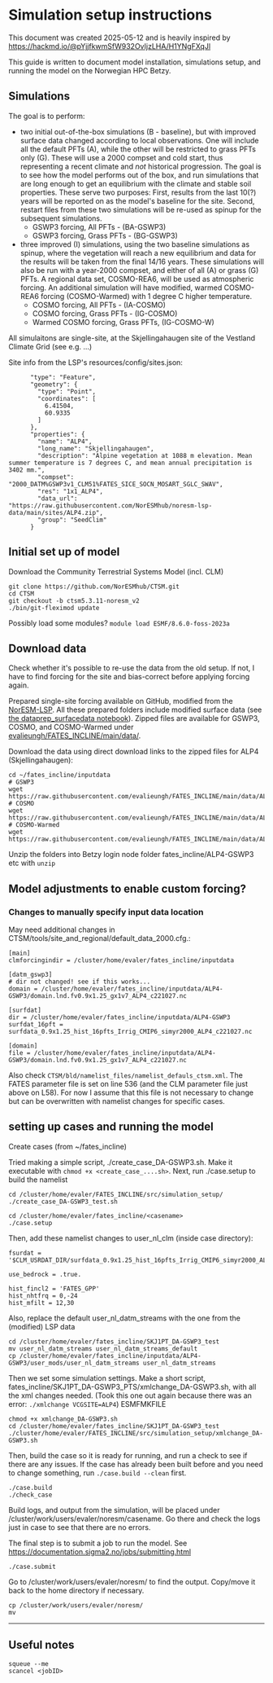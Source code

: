 # Simulation setup instructions

This document was created 2025-05-12 and is heavily inspired by https://hackmd.io/@pYjjfkwmSfW932OvIjzLHA/H1YNgFXqJl

This guide is written to document model installation, simulations setup, and running the model on the Norwegian HPC Betzy. 

## Simulations

The goal is to perform:

* two initial out-of-the-box simulations (B - baseline), but with improved surface data changed according to local observations. One will include all the default PFTs (A), while the other will be restricted to grass PFTs only (G). These will use a 2000 compset and cold start, thus representing a recent climate and *not* historical progression. The goal is to see how the model performs out of the box, and run simulations that are long enough to get an equilibrium with the climate and stable soil properties. These serve two purposes: First, results from the last 10(?) years will be reported on as the model's baseline for the site. Second, restart files from these two simulations will be re-used as spinup for the subsequent simulations.
	* GSWP3 forcing, All PFTs - (BA-GSWP3)
	* GSWP3 forcing, Grass PFTs - (BG-GSWP3)
* three improved (I) simulations, using the two baseline simulations as spinup, where the vegetation will reach a new equilibrium and data for the results will be taken from the final 14/16 years. These simulations will also be run with a year-2000 compset, and either of all (A) or grass (G) PFTs. A regional data set, COSMO-REA6, will be used as atmospheric forcing. An additional simulation will have  modified, warmed COSMO-REA6 forcing (COSMO-Warmed) with 1 degree C higher temperature.
	* COSMO forcing, All PFTs - (IA-COSMO)
	* COSMO forcing, Grass PFTs - (IG-COSMO)
	* Warmed COSMO forcing, Grass PFTs, (IG-COSMO-W)
	
All simulaitons are single-site, at the Skjellingahaugen site of the Vestland Climate Grid (see e.g. ...)

Site info from the LSP's resources/config/sites.json:
```
      "type": "Feature",
      "geometry": {
        "type": "Point",
        "coordinates": [
          6.41504,
          60.9335
        ]
      },
      "properties": {
        "name": "ALP4",
        "long_name": "Skjellingahaugen",
        "description": "Alpine vegetation at 1088 m elevation. Mean summer temperature is 7 degrees C, and mean annual precipitation is 3402 mm.",
        "compset": "2000_DATM%GSWP3v1_CLM51%FATES_SICE_SOCN_MOSART_SGLC_SWAV",
        "res": "1x1_ALP4",
        "data_url": "https://raw.githubusercontent.com/NorESMhub/noresm-lsp-data/main/sites/ALP4.zip",
        "group": "SeedClim"
      }
```

## Initial set up of model 

Download the Community Terrestrial Systems Model (incl. CLM)

```
git clone https://github.com/NorESMhub/CTSM.git
cd CTSM
git checkout -b ctsm5.3.11-noresm_v2
./bin/git-fleximod update
```

Possibly load some modules? `module load ESMF/8.6.0-foss-2023a`

## Download data

Check whether it's possible to re-use the data from the old setup. If not, I have to find forcing for the site and bias-correct before applying forcing again. 

Prepared single-site forcing available on GitHub, modified from the [NorESM-LSP](). All these prepared folders include modified surface data (see [the dataprep_surfacedata notebook](https://github.com/evalieungh/FATES_INCLINE/blob/main/src/data_handling/dataprep_surfacedata.ipynb)). Zipped files are available for GSWP3, COSMO, and COSMO-Warmed under [evalieungh/FATES_INCLINE/main/data/](https://github.com/evalieungh/FATES_INCLINE/tree/main/data).

Download the data using direct download links to the zipped files for ALP4 (Skjellingahaugen):

```
cd ~/fates_incline/inputdata
# GSWP3
wget https://raw.githubusercontent.com/evalieungh/FATES_INCLINE/main/data/ALP4.zip
# COSMO
wget https://raw.githubusercontent.com/evalieungh/FATES_INCLINE/main/data/ALP4_cosmorea_noleap.zip
# COSMO-Warmed
wget https://raw.githubusercontent.com/evalieungh/FATES_INCLINE/main/data/ALP4_cosmorea_warmed.zip
```

Unzip the folders into Betzy login node folder fates_incline/ALP4-GSWP3 etc with `unzip`

## Model adjustments to enable custom forcing?

### Changes to manually specify input data location

May need additional changes in CTSM/tools/site_and_regional/default_data_2000.cfg.:

```
[main]
clmforcingindir = /cluster/home/evaler/fates_incline/inputdata

[datm_gswp3]
# dir not changed! see if this works... 
domain = /cluster/home/evaler/fates_incline/inputdata/ALP4-GSWP3/domain.lnd.fv0.9x1.25_gx1v7_ALP4_c221027.nc

[surfdat]
dir = /cluster/home/evaler/fates_incline/inputdata/ALP4-GSWP3
surfdat_16pft = surfdata_0.9x1.25_hist_16pfts_Irrig_CMIP6_simyr2000_ALP4_c221027.nc

[domain]
file = /cluster/home/evaler/fates_incline/inputdata/ALP4-GSWP3/domain.lnd.fv0.9x1.25_gx1v7_ALP4_c221027.nc
```

Also check `CTSM/bld/namelist_files/namelist_defauls_ctsm.xml`. 
The FATES parameter file is set on line 536 (and the CLM parameter file just above on L58). For now I assume that this file is not necessary to change but can be overwritten with namelist changes for specific cases.

## setting up cases and running the model

Create cases (from ~/fates_incline)

Tried making a simple script, ./create_case_DA-GSWP3.sh. Make it executable with `chmod +x <create_case_....sh>`. Next, run ./case.setup to build the namelist

```
cd /cluster/home/evaler/FATES_INCLINE/src/simulation_setup/
./create_case_DA-GSWP3_test.sh

cd /cluster/home/evaler/fates_incline/<casename>
./case.setup
```

Then, add these namelist changes to user_nl_clm (inside case directory):

```
fsurdat = '$CLM_USRDAT_DIR/surfdata_0.9x1.25_hist_16pfts_Irrig_CMIP6_simyr2000_ALP4_c221027.nc'

use_bedrock = .true.

hist_fincl2 = 'FATES_GPP'
hist_nhtfrq = 0,-24
hist_mfilt = 12,30
```

Also, replace the default user_nl_datm_streams with the one from the (modified) LSP data

```
cd /cluster/home/evaler/fates_incline/SKJ1PT_DA-GSWP3_test
mv user_nl_datm_streams user_nl_datm_streams_default
cp /cluster/home/evaler/fates_incline/inputdata/ALP4-GSWP3/user_mods/user_nl_datm_streams user_nl_datm_streams
```

Then we set some simulation settings. Make a short script, fates_incline/SKJ1PT_DA-GSWP3_PTS/xmlchange_DA-GSWP3.sh, with all the xml changes needed. (Took this one out again because there was an error: `./xmlchange VCGSITE=ALP4`)
ESMFMKFILE
```
chmod +x xmlchange_DA-GSWP3.sh
cd /cluster/home/evaler/fates_incline/SKJ1PT_DA-GSWP3_test
./cluster/home/evaler/FATES_INCLINE/src/simulation_setup/xmlchange_DA-GSWP3.sh
```

Then, build the case so it is ready for running, and run a check to see if there are any issues. If the case has already been built before and you need to change something, run `./case.build --clean` first.

```
./case.build
./check_case
```
Build logs, and output from the simulation, will be placed under /cluster/work/users/evaler/noresm/casename. 
Go there and check the logs just in case to see that there are no errors. 

The final step is to submit a job to run the model. See https://documentation.sigma2.no/jobs/submitting.html

```
./case.submit
```

Go to /cluster/work/users/evaler/noresm/ to find the output. Copy/move it back to the home directory if necessary. 

```
cp /cluster/work/users/evaler/noresm/
mv

```

--------------------------
## Useful notes

```
squeue --me
scancel <jobID>

```